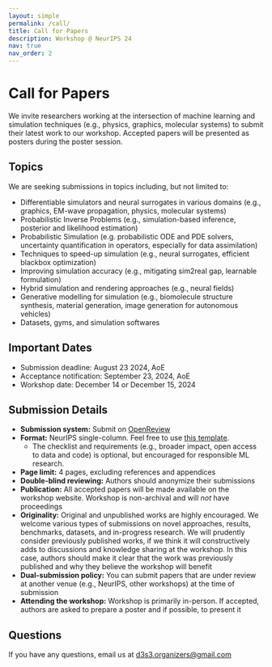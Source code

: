 ```yaml
---
layout: simple
permalink: /call/
title: Call for Papers
description: Workshop @ NeurIPS 24
nav: true
nav_order: 2
---
```


# Call for Papers

We invite researchers working at the intersection of machine learning and simulation techniques (e.g., physics, graphics, molecular systems) to submit their latest work to our workshop.
Accepted papers will be presented as posters during the poster session.

## Topics

We are seeking submissions in topics including, but not limited to:
  - Differentiable simulators and neural surrogates in various domains (e.g., graphics, EM-wave propagation, physics, molecular systems)
  - Probabilistic Inverse Problems (e.g., simulation-based inference, posterior and likelihood estimation)
  - Probabilistic Simulation (e.g. probabilistic ODE and PDE solvers, uncertainty quantification in operators, especially for data assimilation)
  - Techniques to speed-up simulation (e.g., neural surrogates, efficient blackbox optimization)
  - Improving simulation accuracy (e.g., mitigating sim2real gap, learnable formulation)
  - Hybrid simulation and rendering approaches (e.g., neural fields)
  - Generative modelling for simulation (e.g., biomolecule structure synthesis, material generation, image generation for autonomous vehicles)
  - Datasets, gyms, and simulation softwares

## Important Dates

- Submission deadline: August 23 2024, AoE
- Acceptance notification: September 23, 2024, AoE
- Workshop date: December 14 or December 15, 2024

## Submission Details

- **Submission system:** Submit on [OpenReview](https://openreview.net/group?id=NeurIPS.cc/2024/Workshop/D3S3)
- **Format:** NeurIPS single-column. Feel free to use [this template](https://github.com/d3s3workshop/d3s3workshop.github.io/blob/master/template/d3s3_neurips_2024.zip). 
  - The checklist and requirements (e.g., broader impact, open access to data and code) is optional, but encouraged for responsible ML research.
- **Page limit:** 4 pages, excluding references and appendices
- **Double-blind reviewing:** Authors should anonymize their submissions
- **Publication:** All accepted papers will be made available on the workshop website. Workshop is non-archival and will *not* have proceedings
- **Originality:** Original and unpublished works are highly encouraged. We welcome various types of submissions on novel approaches, results, benchmarks, datasets, and in-progress research. We will prudently consider previously published works, if we think it will constructively adds to discussions and knowledge sharing at the workshop. In this case, authors should make it clear that the work was previously published and why they believe the workshop will benefit
- **Dual-submission policy:** You can submit papers that are under review at another venue (e.g., NeurIPS, other workshops) at the time of submission
- **Attending the workshop:** Workshop is primarily in-person. If accepted, authors are asked to prepare a poster and if possible, to present it


## Questions

If you have any questions, email us at [d3s3.organizers@gmail.com](mailto:d3s3.organizers@gmail.com)